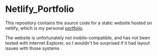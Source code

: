 # Netlify_Portfolio

This repository contains the source code for a static website hosted on netlify, which is my personal [portfolio](https://philippedesmarais.netlify.app/).

The website is unfortunately not mobile-compatible, and has not been tested with Internet Explorer, so I wouldn't be surprised if it had layout issues with those systems
